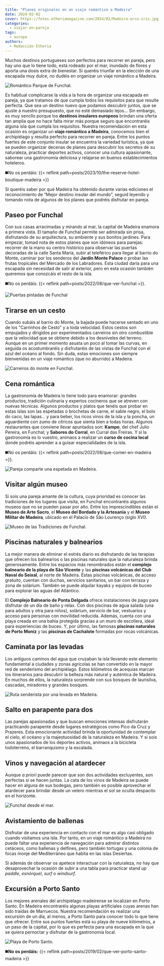```yaml
---
title: "Planes originales en un viaje romántico a Madeira"
date: 2024-02-02
cover: https://fotos.etheriamagazine.com/2024/02/Madeira-arco-iris.jpg
categories: 
  - viajar-en-pareja
tags: 
  - europa
authors: 
  - Redacción Etheria
---
```


Muchos destinos portugueses son perfectos para recorrer en pareja, pero hay uno que lo 
tiene todo, está rodeado por el mar, inundado de flores y aporta una dosis extra de 
bienestar. Si queréis triunfar en la elección de una escapada muy dulce, no dudéis en 
organizar un viaje romántico a Madeira. 

![Romántico Parque de Funchal.](https://fotos.etheriamagazine.com/2024/02/Funchal-parque-madeira.jpg "Romántico Jardín Monte Palace de Funchal. © Pepa García")

Es habitual complicarse la vida a la hora de organizar una escapada en pareja, ya que 
tratamos de que cumpla todos los requisitos para que resulte perfecta. Que sea un 
destino nuevo que podamos descubrir juntos, que se ajuste a nuestro presupuesto, que no 
esté demasiado lejos… Sin embargo, es muy sencllo porque los **destinos insulares 
europeos** brindan una oferta tan amplia que no hace falta mirar más porque seguro que 
encontraréis alguna isla que cumpla los requisitos. Nuestra recomendación en esta 
ocasión es organizar un **viaje romántico a Madeira**, conocemos bien el archipiélago y 
resulta perfecto para recorrer en pareja. Entre los puntos fuertes de este conjunto 
insular se encuentra la variedad turística, ya que se pueden organizar decenas de planes 
para descubrir los secretos de su naturaleza, practicar deportes activos, conocer una 
cultura apasionante, saborear una gastronomía deliciosa y relajarse en buenos 
establecimientos hoteleros. 

◼️No os perdáis: {{< reflink path=posts/2023/10/the-reserve-hotel-boutique-madeira >}} 

Si queréis saber por qué Madeira ha obtenido durante varias ediciones el reconocimiento 
de “Mejor destino insular del mundo”, seguid leyendo y tomando nota de algunos de los 
planes que podréis disfrutar en pareja. 

## Paseo por Funchal

Con sus casas arracimadas y mirando al mar, la capital de Madeira enamora a primera 
vista. El tamaño de Funchal permite ser admirada sin prisa, disfrutando de su 
arquitectura, su ambiente y sus bonitos jardines. Para empezar, tomad nota de estos 
planes que son idóneos para parejas: recorrer de la mano su centro histórico para 
observar las puertas decoradas de la calle Santa María, subir al teleférico para llegar 
al barrio do Monte, caminar por los senderos del **Jardín Monte Palace** o probar las 
frutas tropicales del Mercado de los Labradores. Esta ciudad daría para una escapada sin 
necesidad de salir al exterior, pero en esta ocasión también queremos que conozcáis el 
resto de la isla. 

◼️No os perdáis: {{< reflink path=posts/2022/08/que-ver-funchal >}}. 

![Puertas pintadas de Funchal](https://fotos.etheriamagazine.com/2024/02/Funchal-Puertas-pintadas.jpg "Puertas pintadas de Funchal. © Pepa García")

## Tirarse en un cesto

Cuando subáis al barrio do Monte, la bajada puede hacerse sentado en uno de los 
"Carrinhos de Cesto" y a toda velocidad. Estos cestos son empujados y dirigidos por 
experimentados carreiros sin otro combustible que la velocidad que se obtiene debido a 
los desniveles del terreno. Aunque en un primer momento asusta un poco al tomar las 
curvas, en seguida os acostumbraréis y disfrutaréis de las vistas de Funchal con el azul 
del océano al fondo. Sin duda, estas emociones son siempre bienvenidas en un viaje 
romántico (que no aburrido) a Madeira. 

![Carreiros do monte en Funchal.](https://fotos.etheriamagazine.com/2024/02/Funchal-carreiros-do-monte.jpg "Carreiros do monte en Funchal. © Pepa García")

## Cena romántica

La gastronomía de Madeira lo tiene todo para enamorar: grandes productos, tradición 
culinaria y expertos cocineros que se atreven con nuevas técnicas. Algunos productos y 
platos que tenéis que probar en estas islas son las espetadas o brochetas de carne, el 
sable negro, el bolo do caco, las lapas… y para beber, los ricos vinos de la isla y la 
poncha, un aguardiente con zumo de cítricos que sienta bien a todas horas. Algunos 
restaurantes que conviene llevar apuntados son: **Kampo**, del chef Julio Pereira, en 
Funchal; y **Sabores do Corral**, en Curral das Freiras. Y si la gastronomía es lo 
vuestro, animaos a realizar un **curso de cocina local** donde podréis aprender a a 
guisar especialidades de la isla. 

◼️No os perdáis: {{< reflink path=posts/2022/08/que-comer-en-madeira >}}. 

![Pareja comparte una espetada en Madeira.](https://fotos.etheriamagazine.com/2024/02/Madeira-romantica.jpg "Pareja comparte una espetada en Madeira. © Andre Carvalho")

## Visitar algún museo

Si sois una pareja amante de la cultura, cuya prioridad es conocer las tradiciones de 
los lugares que visita, en Funchal encontraréis algunos museos que no se pueden pasar 
por alto. Entre los imprescindibles están el **Museo de Arte Sacro**, el **Museo del 
Bordado y la Artesanía** y el **Museo Militar de Madeira**, ubicado en el Palacio de São 
Lourenço (siglo XVI). 

![Museo de las Tradiciones de Funchal.](https://fotos.etheriamagazine.com/2024/02/Funchal-museo.jpg "Museo de las Tradiciones de Funchal. © Pepa García")

## Piscinas naturales y balnearios

La mejor manera de eliminar el estrés diario es disfrutando de las terapias que ofrecen 
los balnearios o las piscinas naturales que la naturaleza brinda generosamente. Entre 
los espacios más renombrados están el **complejo balneario de la playa de São Vicente** 
y las **piscinas volcánicas del Club Naval do Seixal**, al norte de Madeira. Estas 
piscinas volcánicas, de acceso gratuito, cuentan con duchas, servicios sanitarios, un 
bar con terraza y zona de solárium. También se puede alquilar kayaks y equipos de buceo 
para explorar las aguas del Atlántico. 

El **Complejo Balneario de Ponta Delgada** ofrece instalaciones de pago para disfrutar 
de un día de baño y relax. Con dos piscinas de agua salada (una para adultos y otra para 
niños), solárium, servicio de bar, vestuarios y acceso para personas con movilidad 
reducida. Además, cuenta con una playa creada en una bahía protegida gracias a un muro 
de escollera, ideal para experiencias de buceo. Y, por último, las famosas **piscinas 
naturales de Porto Moniz** y las **piscinas de Cachalote** formadas por rocas 
volcánicas. 

## Caminata por las levadas

Los antiguos caminos del agua que cruzaban la isla llevando este elemento fundamental a 
ciudades y zonas agrícolas se han convertido en la mayor red de senderismo del 
archipiélago. Estos kilómetros de acequias marcan los itinerarios para descubrir la 
belleza más natural y auténtica de Madeira. En muchos de ellos, la naturaleza sorprende 
con sus bosques de laurisilva, cascadas, miradores y grandes bosques. 

![Ruta senderista por una levada en Madeira.](https://fotos.etheriamagazine.com/2024/02/Madeira-ruta-levada.jpg "Ruta senderista por una levada en Madeira. © Pepa García")

## Salto en parapente para dos

Las parejas apasionadas y que buscan emociones intensas disfrutarán practicando 
parapente desde lugares estratégicos como Pico da Cruz y Prazeres. Esta emocionante 
actividad brinda la oportunidad de contemplar el cielo, el océano y la majestuosidad de 
la naturaleza en Madeira. Y si sois unos apasionados de los deportes activos, animaos a 
la bicicleta todoterreno, el barranquismo y la escalada. 

## Vinos y navegación al atardecer

Aunque _a priori_ puede parecer que son dos actividades excluyentes, son perfectas si se 
hacen juntas. La cata de los vinos de Madeira se puede hacer en alguna de sus bodegas, 
pero también es posible aprovechar el atardecer para brindar desde un velero mientras el 
sol se oculta despacito en el horizonte. 

![Funchal desde el mar.](https://fotos.etheriamagazine.com/2024/02/Madeira-arco-iris.jpg "Funchal desde el mar. © Pepa García")

## Avistamiento de ballenas

Disfrutar de una experiencia en contacto con el mar es algo casi obligado cuando 
visitamos una isla. Por tanto, en un viaje romántico a Madeira no puede faltar una 
experiencia de navegación para admirar distintos cetáceos, como ballenas y delfines, 
pero también tortugas y una colonia de focas monje del Mediterráneo que habita en las 
islas Desiertas. 

Si además de observar os apetece interactuar con la naturaleza, no hay que desaprovechar 
la ocasión de subir a una tabla para practicar stand _up paddle_, _esnórquel_, _surf_ o 
_windsurf_. 

## Excursión a Porto Santo

Los mejores arenales del archipiélago madeirense se localizan en Porto Santo. En Madeira 
encontraréis algunas playas artificiales cuyas arenas han sido traídas de Marruecos. 
Nuestra recomendación es realizar una excursión de un día, al menos, a Porto Santo para 
conocer todo lo que tiene que ofrecer. Entre sus puntos fuertes está su playa de nueve 
kilómetros, a un paso de la capital, por lo que es perfecta para una escapada en la que 
se quiera pernoctar y disfrutar de la gastronomía local. 

![Playa de Porto Santo.](https://fotos.etheriamagazine.com/2024/02/Porto-Santo-playa-.jpg "Playa de Porto Santo. © Pepa García")

◼️**No os perdáis:** {{< reflink path=posts/2019/02/que-ver-porto-santo-madeira >}}
